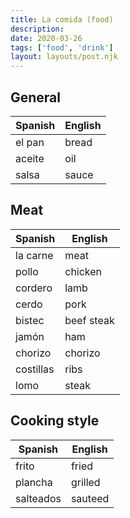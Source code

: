 ```yaml
---
title: La comida (food)
description:
date: 2020-03-26
tags: ['food', 'drink']
layout: layouts/post.njk
---
```

## General

| Spanish     | English      |
| ----------- | ------------ |
| el pan  | bread         |
| aceite  | oil         |
| salsa  | sauce         |


## Meat
| Spanish     | English      |
| ----------- | ------------ |
| la carne  | meat         |
| pollo  | chicken         |
| cordero  | lamb         |
| cerdo  | pork         |
| bistec  | beef steak         |
| jamón  | ham         |
| chorizo  | chorizo         |
| costillas  | ribs         |
| lomo  | steak         |

## Cooking style
| Spanish     | English      |
| ----------- | ------------ |
| frito  | fried         |
| plancha  | grilled         |
| salteados  | sauteed         |